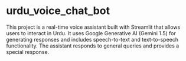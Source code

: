 # urdu_voice_chat_bot
This project is a real-time voice assistant built with Streamlit that allows users to interact in Urdu. It uses Google Generative AI (Gemini 1.5) for generating responses and includes speech-to-text and text-to-speech functionality. The assistant responds to general queries and provides a special response.
